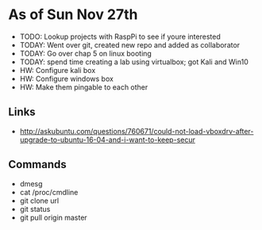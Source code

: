 # As of Sun Nov 27th

- TODO: Lookup projects with RaspPi to see if youre interested
- TODAY: Went over git, created new repo and added as collaborator
- TODAY: Go over chap 5 on linux booting
- TODAY: spend time creating a lab using virtualbox; got Kali and Win10
- HW: Configure kali box
- HW: Configure windows box
- HW: Make them pingable to each other

## Links
  - http://askubuntu.com/questions/760671/could-not-load-vboxdrv-after-upgrade-to-ubuntu-16-04-and-i-want-to-keep-secur

## Commands
  - dmesg
  - cat /proc/cmdline
  - git clone url
  - git status
  - git pull origin master
